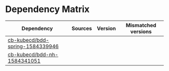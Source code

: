 # Dependency Matrix

Dependency | Sources | Version | Mismatched versions
---------- | ------- | ------- | -------------------
[cb-kubecd/bdd-spring-1584339946](https://github.com/cb-kubecd/bdd-spring-1584339946.git) |  | []() | 
[cb-kubecd/bdd-nh-1584341051](https://github.com/cb-kubecd/bdd-nh-1584341051.git) |  | []() | 
